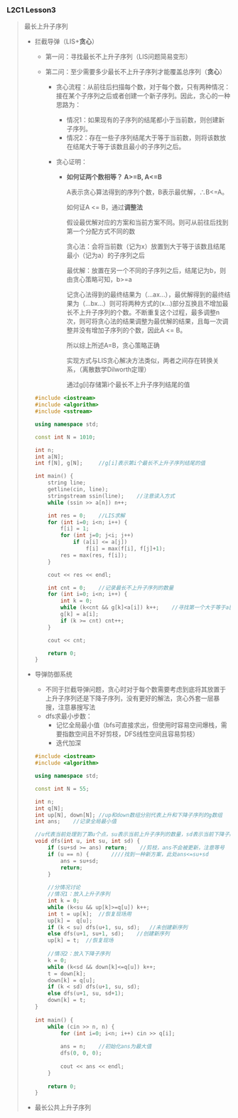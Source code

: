 ### L2C1 Lesson3

> 最长上升子序列
>
> - 拦截导弹（LIS+**贪心**）
>
>   - 第一问：寻找最长不上升子序列（LIS问题简易变形）
>
>   - 第二问：至少需要多少最长不上升子序列才能覆盖总序列（**贪心**）
>
>     - 贪心流程：从前往后扫描每个数，对于每个数，只有两种情况：接在某个子序列之后或者创建一个新子序列。因此，贪心的一种思路为：
>
>       - 情况1：如果现有的子序列的结尾都小于当前数，则创建新子序列。
>       - 情况2：存在一些子序列结尾大于等于当前数，则将该数放在结尾大于等于该数且最小的子序列之后。
>
>     - 贪心证明：
>
>       - **如何证两个数相等？ A>=B, A<=B**
>
>         A表示贪心算法得到的序列个数，B表示最优解，∴B<=A。
>
>         如何证A <= B，通过**调整法**
>
>         假设最优解对应的方案和当前方案不同。则可从前往后找到第一个分配方式不同的数
>
>         贪心法：会将当前数（记为x）放置到大于等于该数且结尾最小（记为a）的子序列之后
>
>         最优解：放置在另一个不同的子序列之后，结尾记为b，则由贪心策略可知，b>=a
>
>         记贪心法得到的最终结果为（...ax...），最优解得到的最终结果为（...bx...）则可将两种方式的(x...)部分互换且不增加最长不上升子序列的个数。不断重复这个过程，最多调整n次，则可将贪心法的结果调整为最优解的结果，且每一次调整并没有增加子序列的个数，因此A <= B。
>
>         所以综上所述A=B，贪心策略正确
>
>         实现方式与LIS贪心解决方法类似，两者之间存在转换关系，（离散数学Dilworth定理）
>
>         通过g[i]存储第i个最长不上升子序列结尾的值
>
>   ```C++
>   #include <iostream>
>   #include <algorithm>
>   #include <sstream>
>   
>   using namespace std;
>   
>   const int N = 1010;
>   
>   int n;
>   int a[N];
>   int f[N], g[N];     //g[i]表示第i个最长不上升子序列结尾的值
>   
>   int main() {
>       string line;
>       getline(cin, line);
>       stringstream ssin(line);    //注意读入方式
>       while (ssin >> a[n]) n++;
>   
>       int res = 0;    //LIS求解
>       for (int i=0; i<n; i++) {
>           f[i] = 1;
>           for (int j=0; j<i; j++)
>               if (a[i] <= a[j])
>                   f[i] = max(f[i], f[j]+1);
>           res = max(res, f[i]);
>       }
>   
>       cout << res << endl;
>   
>       int cnt = 0;    //记录最长不上升子序列的数量
>       for (int i=0; i<n; i++) {
>           int k = 0;
>           while (k<cnt && g[k]<a[i]) k++;    //寻找第一个大于等于a[i]且结尾最小的序列
>           g[k] = a[i];
>           if (k >= cnt) cnt++;
>       }
>   
>       cout << cnt;
>   
>       return 0;
>   }
>   ```
>
> 
>
> - 导弹防御系统
>
>   - 不同于拦截导弹问题，贪心时对于每个数需要考虑到底将其放置于上升子序列还是下降子序列，没有更好的解法，贪心外套一层暴搜，注意暴搜写法
>   - dfs求最小步数：
>     - 记忆全局最小值（bfs可直接求出，但使用时容易空间爆栈，需要指数空间且不好剪枝，DFS线性空间且容易剪枝）
>     - 迭代加深
>
>   ```C++
>   #include <iostream>
>   #include <algorithm>
>   
>   using namespace std;
>   
>   const int N = 55;
>   
>   int n;
>   int q[N];
>   int up[N], down[N]; //up和down数组分别代表上升和下降子序列的g数组
>   int ans;    //记录全局最小值
>   
>   //u代表当前处理到了第u个点，su表示当前上升子序列的数量，sd表示当前下降子序列的数量
>   void dfs(int u, int su, int sd) {
>       if (su+sd >= ans) return;    //剪枝，ans不会被更新，注意等号
>       if (u == n) {       ////找到一种新方案，此处ans<=su+sd
>           ans = su+sd;
>           return;
>       }
>       
>       //分情况讨论
>       //情况1：放入上升子序列
>       int k = 0;
>       while (k<su && up[k]>=q[u]) k++;
>       int t = up[k];  //恢复现场用
>       up[k] =  q[u];
>       if (k < su) dfs(u+1, su, sd);   //未创建新序列
>       else dfs(u+1, su+1, sd);    //创建新序列
>       up[k] = t;  //恢复现场
>       
>       //情况2：放入下降子序列
>       k = 0;
>       while (k<sd && down[k]<=q[u]) k++;
>       t = down[k];
>       down[k] = q[u];
>       if (k < sd) dfs(u+1, su, sd);
>       else dfs(u+1, su, sd+1);
>       down[k] = t;
>   }
>    
>   int main() {
>       while (cin >> n, n) {
>           for (int i=0; i<n; i++) cin >> q[i];
>           
>           ans = n;    //初始化ans为最大值
>           dfs(0, 0, 0);
>           
>           cout << ans << endl;
>       }
>       
>       return 0;
>   }
>   ```
>
> 
>
> - 最长公共上升子序列